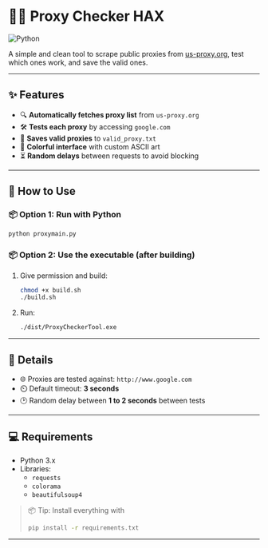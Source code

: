 # 🕵️‍♂️ Proxy Checker HAX

![Python](https://img.shields.io/badge/python-3.x-blue.svg)

A simple and clean tool to scrape public proxies from [us-proxy.org](https://www.us-proxy.org/), test which ones work, and save the valid ones.

---

## ✨ Features

- 🔍 **Automatically fetches proxy list** from `us-proxy.org`
- 🛠️ **Tests each proxy** by accessing `google.com`
- 💾 **Saves valid proxies** to `valid_proxy.txt`
- 🎨 **Colorful interface** with custom ASCII art
- ⏳ **Random delays** between requests to avoid blocking

---

## 🚀 How to Use

### 📦 Option 1: Run with Python

```bash
python proxymain.py
```

### 📦 Option 2: Use the executable (after building)

1. Give permission and build:
   ```bash
   chmod +x build.sh
   ./build.sh
   ```

2. Run:
   ```bash
   ./dist/ProxyCheckerTool.exe
   ```

---

## 📌 Details

- 🌐 Proxies are tested against: `http://www.google.com`
- ⏲️ Default timeout: **3 seconds**
- 🕑 Random delay between **1 to 2 seconds** between tests

---

## 💻 Requirements

- Python 3.x
- Libraries:
  - `requests`
  - `colorama`
  - `beautifulsoup4`

> 📦 Tip: Install everything with  
> ```bash
> pip install -r requirements.txt
> ```

---
